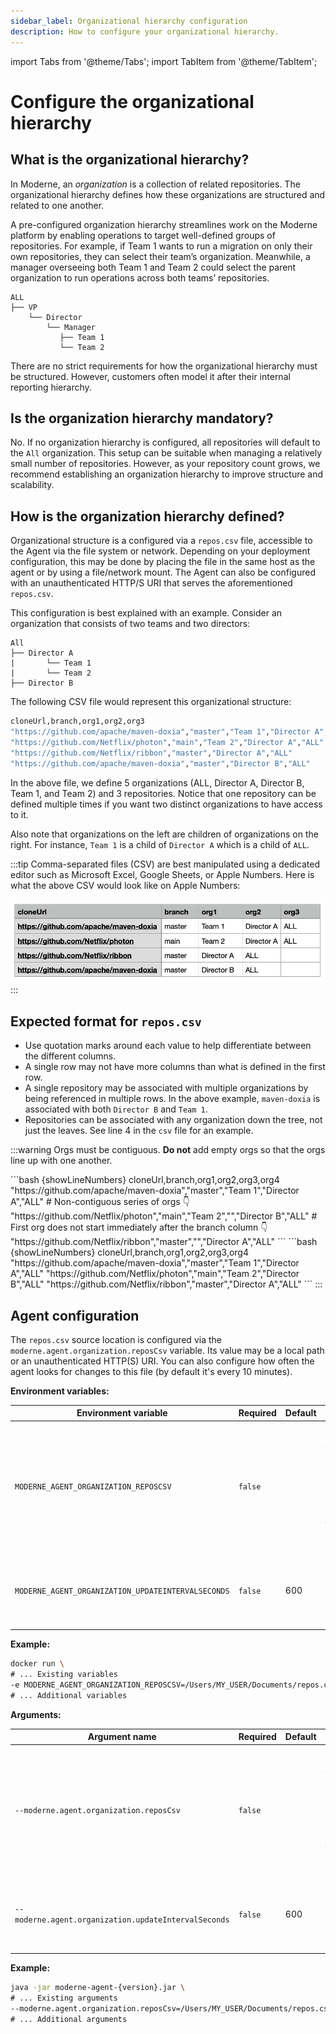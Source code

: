 ```yaml
---
sidebar_label: Organizational hierarchy configuration
description: How to configure your organizational hierarchy.
---
```


import Tabs from '@theme/Tabs';
import TabItem from '@theme/TabItem';

# Configure the organizational hierarchy

## What is the organizational hierarchy?

In Moderne, an _organization_ is a collection of related repositories. The organizational hierarchy defines how these
organizations are structured and related to one another.

A pre-configured organization hierarchy streamlines work on the Moderne platform by enabling operations to target
well-defined groups of repositories. For example, if Team 1 wants to run a migration on only their own repositories,
they can select their team’s organization. Meanwhile, a manager overseeing both Team 1 and Team 2 could select the
parent organization to run operations across both teams’ repositories.

```
ALL
├── VP
    └── Director
        └── Manager
           ├── Team 1
           └── Team 2
```

There are no strict requirements for how the organizational hierarchy must be structured. However, customers often model
it after their internal reporting hierarchy.

## Is the organization hierarchy mandatory?

No. If no organization hierarchy is configured, all repositories will default to the `All` organization. This setup can
be suitable when managing a relatively small number of repositories. However, as your repository count grows, we
recommend establishing an organization hierarchy to improve structure and scalability.

## How is the organization hierarchy defined?

Organizational structure is a configured via a `repos.csv` file, accessible to the Agent via the file system or network.
Depending on your deployment configuration, this may be done by placing the file in the same host as the agent or by
using a file/network mount. The Agent can also be configured with an unauthenticated HTTP/S URI that serves the
aforementioned `repos.csv`.

This configuration is best explained with an example. Consider an organization that consists of two teams and two
directors:

```
All
├── Director A
|       └── Team 1
|       └── Team 2
├── Director B

```

The following CSV file would represent this organizational structure:

```bash showLineNumbers
cloneUrl,branch,org1,org2,org3
"https://github.com/apache/maven-doxia","master","Team 1","Director A","ALL"
"https://github.com/Netflix/photon","main","Team 2","Director A","ALL"
"https://github.com/Netflix/ribbon","master","Director A","ALL"
"https://github.com/apache/maven-doxia","master","Director B","ALL"
```

In the above file, we define 5 organizations (ALL, Director A, Director B, Team 1, and Team 2) and 3 repositories.
Notice that one repository can be defined multiple times if you want two distinct organizations to have access to it.

Also note that organizations on the left are children of organizations on the right. For instance, `Team 1` is a child
of `Director A` which is a child of `ALL`.

:::tip
Comma-separated files (CSV) are best manipulated using a dedicated editor such as Microsoft Excel, Google Sheets, or
Apple Numbers. Here is what the above CSV would look like on Apple Numbers:

![](../assets/numbers-csv-screenshot.png)
:::

## Expected format for `repos.csv`

- Use quotation marks around each value to help differentiate between the different columns.
- A single row may not have more columns than what is defined in the first row.
- A single repository may be associated with multiple organizations by being referenced in multiple rows. In the above
  example, `maven-doxia` is associated with both `Director B` and `Team 1`.
- Repositories can be associated with any organization down the tree, not just the leaves. See line 4 in the `csv` file
  for an example.

:::warning
Orgs must be contiguous. **Do not** add empty orgs so that the orgs line up with one another.

<Tabs>
<TabItem value="not-this" label="Don't do this">
```bash {showLineNumbers}
cloneUrl,branch,org1,org2,org3,org4
"https://github.com/apache/maven-doxia","master","Team 1","Director A","ALL"
# Non-contiguous series of orgs 👇 
"https://github.com/Netflix/photon","main","Team 2","","Director B","ALL"
# First org does not start immediately after the branch column 👇 
"https://github.com/Netflix/ribbon","master","","Director A","ALL"
```
</TabItem>

<TabItem value="do-this" label="Do this">
```bash {showLineNumbers}
cloneUrl,branch,org1,org2,org3,org4
"https://github.com/apache/maven-doxia","master","Team 1","Director A","ALL"
"https://github.com/Netflix/photon","main","Team 2","Director B","ALL"
"https://github.com/Netflix/ribbon","master","Director A","ALL"
```
</TabItem>
</Tabs>
:::

## Agent configuration

The `repos.csv` source location is configured via the `moderne.agent.organization.reposCsv` variable. Its value may be a
local path or an unauthenticated HTTP(S) URI. You can also configure how often the agent looks for changes to this
file (by default it's every 10 minutes).

<Tabs groupId="agent-type">
<TabItem value="oci-container" label="OCI Container">

**Environment variables:**

| Environment variable                                         | Required | Default | Description                                                                                                                                                                  |
|--------------------------------------------------------------|----------|---------|------------------------------------------------------------------------------------------------------------------------------------------------------------------------------|
| `MODERNE_AGENT_ORGANIZATION_REPOSCSV`                        | `false`  |         | The path to the `repos.csv` file that defines your organizational structure. This could also be an unauthenticated HTTP/S URI in the form of `https://your-serve/repos.csv`. |
| `MODERNE_AGENT_ORGANIZATION_UPDATEINTERVALSECONDS` | `false`  | 600     | The number of seconds that the agent should wait before it checks for an update to your `repos.csv` file.                                                                    |

**Example:**

```bash
docker run \
# ... Existing variables
-e MODERNE_AGENT_ORGANIZATION_REPOSCSV=/Users/MY_USER/Documents/repos.csv \
# ... Additional variables
```

</TabItem>

<TabItem value="executable-jar" label="Executable JAR">

**Arguments:**

| Argument name                                                  | Required | Default | Description                                                                                                                                                                  |
|----------------------------------------------------------------|----------|---------|------------------------------------------------------------------------------------------------------------------------------------------------------------------------------|
| `--moderne.agent.organization.reposCsv`                        | `false`  |         | The path to the `repos.csv` file that defines your organizational structure. This could also be an unauthenticated HTTP/S URI in the form of `https://your-serve/repos.csv`. |
| `--moderne.agent.organization.updateIntervalSeconds` | `false`  | 600     | The number of seconds that the agent should wait before it checks for an update to your `repos.csv` file.                                                                    |

**Example:**

```bash
java -jar moderne-agent-{version}.jar \
# ... Existing arguments
--moderne.agent.organization.reposCsv=/Users/MY_USER/Documents/repos.csv \
# ... Additional arguments
```

</TabItem>
</Tabs>
